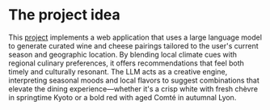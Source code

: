 # The project idea
This [project](https://github.com/ptrktn/sellms-course-project) implements a web application that uses a large language model to generate curated wine and cheese pairings tailored to the user's current season and geographic location. By blending local climate cues with regional culinary preferences, it offers recommendations that feel both timely and culturally resonant. The LLM acts as a creative engine, interpreting seasonal moods and local flavors to suggest combinations that elevate the dining experience—whether it's a crisp white with fresh chèvre in springtime Kyoto or a bold red with aged Comté in autumnal Lyon.

